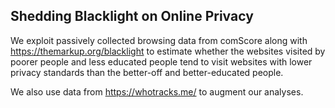 ## Shedding Blacklight on Online Privacy

We exploit passively collected browsing data from comScore along with https://themarkup.org/blacklight to estimate whether the websites visited by poorer people and less educated people tend to visit websites with lower privacy standards than the better-off and better-educated people. 

We also use data from https://whotracks.me/ to augment our analyses.
